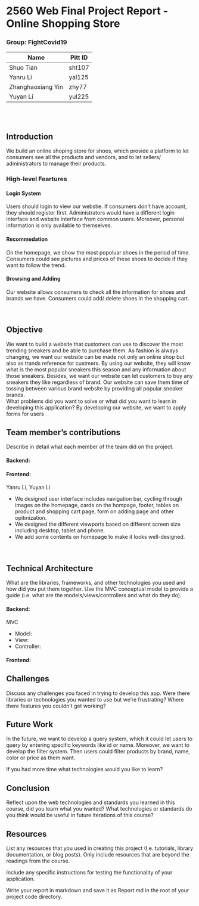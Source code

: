 # 2560 Web Final Project Report - Online Shopping Store

### Group: FightCovid19

| Name              | Pitt ID |
| ----------------- | ------- |
| Shuo Tian         | sht107  |
| Yanru Li          | yal125  |
| Zhanghaoxiang Yin | zhy77   |
| Yuyan Li          | yul225  |

<br><br>

## Introduction
We build an online shoping store for shoes, which provide a platform to let consumers see all the products and vendors, 
and to let sellers/ administrators to manage their products. 

### High-level Feartures
#### Login System
Users should login to view our webstie. If consumers don't have account, they should register first. 
Administrators would have a different login interface and website interface from common users. 
Moreover, personal information is only available to themselves.
#### Recommedation
On the homepage, we show the most popoluar shoes in the period of time. 
Consumers could see pictures and prices of these shoes to decide if they want to follow the trend.
#### Browsing and Adding
Our website allows consumers to check all the information for shoes and brands we have. 
Consumers could add/ delete shoes in the shopping cart. <br><br><br>

## Objective
We want to build a website that customers can use to discover the most trending sneakers and be able to purchase them. As
 fashion is always changing, we want our website can be made not only an online shop but also as trands reference for custmers.
 By using our website, they will know what is the most popular sneakers this season and any information about those sneakers. Besides,
 we want our website can let customers to buy any sneakers they like regardless of brand. Our website can save them time of tossing
 between various brand website by providing all popular sneaker brands.<br>
What problems did you want to solve or what did you want to learn in developing this application? 
By developing our website, we want to apply forms for users

## Team member’s contributions
Describe in detail what each member of the team did on the project.
#### Backend:
#### Frontend: 
Yanru Li, Yuyan Li
+ We designed user interface includes navigation bar, cycling through images on the homepage, cards on the hompage, footer,
tables on product and shopping cart page, form on adding page and other opitmization.
+ We designed the different viewports based on different screen size including desktop, tablet and phone.
+ We add some contents on homepage to make it looks well-designed.<br><br><br>



## Technical Architecture

What are the libraries, frameworks, and other technologies you used and how did you put them together. 
Use the MVC conceptual model to provide a guide (i.e. what are the models/views/controllers and what do they do).
#### Backend:
MVC
+ Model:
+ View:
+ Controller:
#### Frontend: 

## Challenges

Discuss any challenges you faced in trying to develop this app. 
Were there libraries or technologies you wanted to use but we’re frustrating? 
Where there features you couldn’t get working?

## Future Work
In the future, we want to develop a query system, 
which it could let users to query by entering specific keywords like id or name.
Moreover, we want to develop the filter system. 
Then users could filter products by brand, name, color or price as them want. 

If you had more time what technologies would you like to learn?

## Conclusion

Reflect upon the web technologies and standards you learned in this course, 
did you learn what you wanted? What technologies or standards do you think would be useful in future iterations of this course?

## Resources

List any resources that you used in creating this project (I.e. tutorials, library documentation, or blog posts). Only include resources that are beyond the readings from the course.

Include any specific instructions for testing the functionality of your application.

Write your report in markdown and save it as Report.md in the root of your project code directory.
